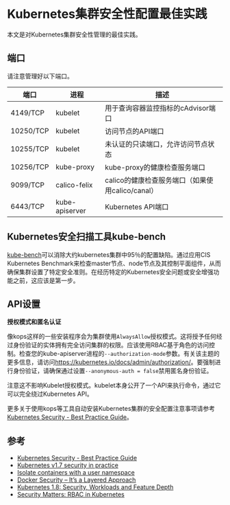 # Kubernetes集群安全性配置最佳实践

本文是对Kubernetes集群安全性管理的最佳实践。

## 端口

请注意管理好以下端口。

| 端口      | 进程           | 描述                                             |
| --------- | -------------- | ------------------------------------------------ |
| 4149/TCP  | kubelet        | 用于查询容器监控指标的cAdvisor端口               |
| 10250/TCP | kubelet        | 访问节点的API端口                                |
| 10255/TCP | kubelet        | 未认证的只读端口，允许访问节点状态               |
| 10256/TCP | kube-proxy     | kube-proxy的健康检查服务端口                     |
| 9099/TCP  | calico-felix   | calico的健康检查服务端口（如果使用calico/canal） |
| 6443/TCP  | kube-apiserver | Kubernetes API端口                               |

## Kubernetes安全扫描工具kube-bench

[kube-bench](https://github.com/aquasecurity/kube-bench)可以消除大约kubernetes集群中95％的配置缺陷。通过应用CIS Kubernetes Benchmark来检查master节点、node节点及其控制平面组件，从而确保集群设置了特定安全准则。在经历特定的Kubernetes安全问题或安全增强功能之前，这应该是第一步。

## API设置

**授权模式和匿名认证**

像kops这样的一些安装程序会为集群使用`AlwaysAllow`授权模式。这将授予任何经过身份验证的实体拥有完全访问集群的权限。应该使用RBAC基于角色的访问控制。检查您的kube-apiserver进程的`--authorization-mode`参数。有关该主题的更多信息，请访问<https://kubernetes.io/docs/admin/authorization/>。要强制进行身份验证，请确保通过设置`--anonymous-auth = false`禁用匿名身份验证。

注意这不影响Kubelet授权模式。kubelet本身公开了一个API来执行命令，通过它可以完全绕过Kubernetes API。

更多关于使用kops等工具自动安装Kubernetes集群的安全配置注意事项请参考[Kubernetes Security - Best Practice Guide](https://github.com/freach/kubernetes-security-best-practice)。

## 参考

- [Kubernetes Security - Best Practice Guide](https://github.com/freach/kubernetes-security-best-practice)
- [Kubernetes v1.7 security in practice](https://acotten.com/post/kube17-security)
- [Isolate containers with a user namespace](https://docs.docker.com/engine/security/userns-remap/)
- [Docker Security – It’s a Layered Approach](https://logz.io/blog/docker-security/)
- [Kubernetes 1.8: Security, Workloads and Feature Depth](http://blog.kubernetes.io/2017/09/kubernetes-18-security-workloads-and.html)
- [Security Matters: RBAC in Kubernetes](https://blog.heptio.com/security-matters-rbac-in-kubernetes-e369b483c8d8)